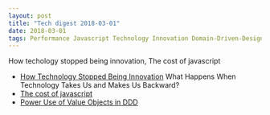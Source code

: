 ```yaml
---
layout: post
title: "Tech digest 2018-03-01"
date: 2018-03-01
tags: Performance Javascript Technology Innovation Domain-Driven-Design Value-Object Digest
---
```

How techology stopped being innovation, The cost of javascript

* [How Technology Stopped Being Innovation](https://eand.co/what-happens-when-technology-makes-us-go-backwards-e2bea571bd48) What Happens When Technology Takes Us and Makes Us Backward?
* [The cost of javascript](https://medium.com/dev-channel/the-cost-of-javascript-84009f51e99e)
* [Power Use of Value Objects in DDD](https://www.infoq.com/presentations/Value-Objects-Dan-Bergh-Johnsson)
